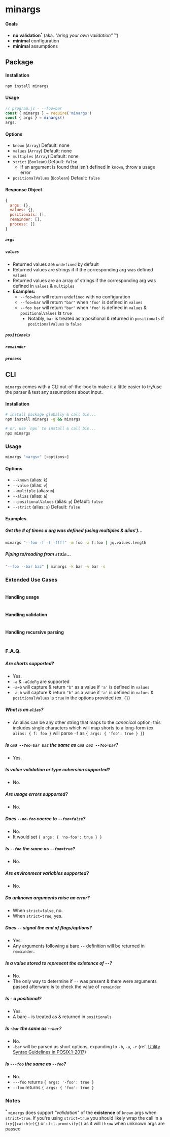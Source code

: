 # minargs

#### Goals
- **no validation<sup><small>*</small></sup>** (aka. *"bring your own validation"* ™️)
- **minimal** configuration
- **minimal** assumptions

## Package

#### Installation

```bash
npm install minargs
```

#### Usage

```js
// program.js - --foo=bar
const { minargs } = require('minargs')
const { args } = minargs()
args.
```

#### Options

- `known` (`Array`) Default: none
- `values` (`Array`) Default: none
- `multiples` (`Array`) Default: none
- `strict` (`Boolean`) Default: `false`
  - If an argument is found that isn't defined in `known`, throw a usage error
- `positionalValues` (`Boolean`) Default: `false`

#### Response Object

```js
{
  args: {},
  values: {},
  positionals: [],
  remainder: [],
  process: []
}
```

##### `args`

##### `values`
- Returned values are `undefined` by default
- Returned values are strings if if the corresponding arg was defined `values`
- Returned values are an array of strings if the corresponding arg was defined in `values` & `multiples`
- **Examples:**
  - `--foo=bar` will return `undefined` with no configuration
  - `--foo=bar` will return `"bar"` when `'foo'` is defined in `values`
  - `--foo bar` will return `"bar"` when `'foo'` is defined in `values` & `positionalValues` is `true`
    - Notably, `bar` is treated as a positional & returned in `positionals` if `positionalValues` is `false`

##### `positionals`

##### `remainder`

##### `process`

## CLI

`minargs` comes with a CLI out-of-the-box to make it a little easier to try/use the parser & test any assumptions about input.

#### Installation
```bash
# install package globally & call bin...
npm install minargs -g && minargs

# or, use `npx` to install & call bin...
npx minargs
```

### Usage

```bash
minargs "<args>" [<options>]
```

#### Options
- `--known` (alias: `k`)
- `--value` (alias: `v`)
- `--multiple` (alias: `m`)
- `--alias` (alias: `a`)
- `--positionalValues` (alias: `p`) Default: `false`
- `--strict` (alias: `s`) Default: `false`

#### Examples

##### Get the # of times a arg was defined (using multiples & alias')...

```bash
minargs "--foo -f -f -ffff" -m foo -a f:foo | jq.values.length
```

##### Piping to/reading from `stdin`...
```bash
"--foo --bar baz" | minargs -k bar -v bar -s
```

### Extended Use Cases

```js
```

#### Handling usage

```js
```

#### Handling validation

```js
```

#### Handling recursive parsing

```js
```

### F.A.Q.
##### Are shorts supported?
- Yes.
- `-a` & `-aCdeFg` are supported
- `-a=b` will capture & return `"b"` as a value if `'a'` is defined in `values`
- `-a b` will capture & return `"b"` as a value if `'a'` is defined in `values` &  `positionalValues` is `true` in the options provided (ex. `{}`)

##### What is an `alias`?
- An alias can be any other string that maps to the *canonical* option; this includes single characters which will map shorts to a long-form (ex. `alias: { f: foo }` will parse `-f` as `{ args: { 'foo': true } }`)

##### Is `cmd --foo=bar baz` the same as `cmd baz --foo=bar`?
- Yes.

##### Is value validation or type cohersion supported?
- No.

##### Are usage errors supported?
- No.

##### Does `--no-foo` coerce to `--foo=false`?
- No.
- It would set `{ args: { 'no-foo': true } }`

##### Is `--foo` the same as `--foo=true`?
- No.

##### Are environment variables supported?
- No.

##### Do unknown arguments raise an error?
- When `strict=false`, no.
- When `strict=true`, yes.

##### Does `--` signal the end of flags/options?
- Yes.
- Any arguments following a bare `--` definition will be returned in `remainder`.

##### Is a value stored to represent the existence of `--`?
- No.
- The only way to determine if `--` was present & there were arguments passed afterward is to check the value of `remainder`

##### Is `-` a positional?
- Yes.
- A bare `-` is treated as & returned in `positionals`

##### Is `-bar` the same as `--bar`?
- No.
- `-bar` will be parsed as short options, expanding to `-b`, `-a`, `-r` (ref. [Utility Syntax Guidelines in POSIX.1-2017](https://pubs.opengroup.org/onlinepubs/9699919799/basedefs/V1_chap12.html))

##### Is `---foo` the same as `--foo`?
- No.
- `---foo` returns `{ args: '-foo': true }`
- `--foo` returns `{ args: { 'foo': true }`

### Notes
<sup>*</sup> `minargs` does support *"validation"* of the **existence** of `known` args when `strict=true`. If you're using `strict=true` you should likely wrap the call in a `try{}catch(e){}` or `util.promisify()` as it will `throw` when unknown args are passed